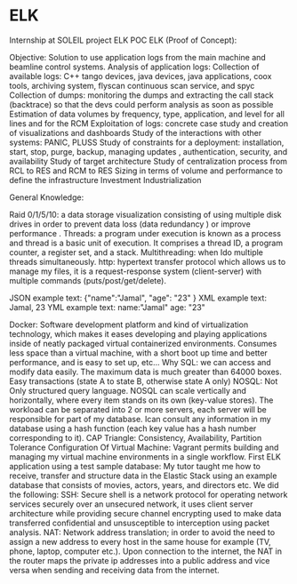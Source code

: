 # ELK
Internship at SOLEIL project ELK 
POC ELK (Proof of Concept):

Objective: Solution to use application logs from the main machine and beamline control systems.
Analysis of application logs:
Collection of available logs: C++ tango devices, java devices, java applications, coox tools, archiving system, flyscan continuous scan service, and spyc
Collection of dumps: monitoring the dumps and extracting the call stack (backtrace) so that the devs could perform analysis as soon as possible
Estimation of data volumes by frequency, type, application, and level for all lines and for the RCM
Exploitation of logs: concrete case study and creation of visualizations and dashboards
Study of the interactions with other systems: PANIC, PLUSS
Study of constraints for a deployment: installation, start, stop, purge, backup, managing updates , authentication, security, and availability
Study of target architecture
Study of centralization process from RCL to RES and RCM to RES
Sizing in terms of volume and performance to define the infrastructure
Investment
Industrialization
 
General Knowledge: 
 
Raid 0/1/5/10: a data storage visualization consisting of using multiple disk drives in order to prevent data loss  (data redundancy ) or improve performance .
Threads: a program under execution is known as a process and thread is a basic unit of execution. It comprises a thread ID, a program counter, a register set, and a stack. 
Multithreading: when Ido multiple threads simultaneously.
http: hypertext transfer protocol which allows us to manage my files, it is a request-response system (client-server) with multiple commands (puts/post/get/delete).
 
 
JSON example text: {"name":"Jamal",
            "age": "23"     }
XML example text: <root><name>Jamal</name>,
            <age>23</age>     </root>
YML example text: name:"Jamal"
            age: "23"     
 
Docker: Software development platform and kind of virtualization technology, which makes it eases developing and playing applications inside of neatly packaged virtual containerized environments. Consumes less space than a virtual machine, with a short boot up time and better performance, and is easy to set up, etc...
Why SQL:  we can access and modify data easily. The maximum data is much greater than 64000 boxes. Easy transactions (state A to state B, otherwise state A only)
NOSQL: Not Only structured query language. NOSQL can scale vertically and horizontally, where every item stands on its own (key-value stores). The workload can be separated into 2 or more servers, each server will be responsible for part of my database. Ican consult any information in my database using a hash function (each key value has a hash number corresponding to it).
CAP Triangle: Consistency, Availability, Partition Tolerance
Configuration Of Virtual Machine: Vagrant permits building and managing my virtual machine environments in a single workflow. 
First ELK application using a test sample database: My tutor taught me how to receive, transfer and structure data in the Elastic Stack using an example database that consists of movies, actors, years, and directors etc. We did the following:
SSH: Secure shell is a network protocol for operating network services securely over an unsecured network, it uses client server architecture while providing secure channel encrypting used to make data transferred confidential and unsusceptible to interception using packet analysis.
NAT: Network address translation; in order to avoid the need to assign a new address to every host in the same house for example (TV, phone, laptop, computer etc.). Upon connection to the internet, the NAT in the router maps the private ip addresses into a public address and vice versa when sending and receiving data from the internet.
